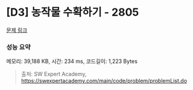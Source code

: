 # [D3] 농작물 수확하기 - 2805 

[문제 링크](https://swexpertacademy.com/main/code/problem/problemDetail.do?contestProbId=AV7GLXqKAWYDFAXB) 

### 성능 요약

메모리: 39,188 KB, 시간: 234 ms, 코드길이: 1,223 Bytes



> 출처: SW Expert Academy, https://swexpertacademy.com/main/code/problem/problemList.do